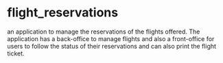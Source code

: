 # flight_reservations
an application to manage the reservations of the flights offered. The application has a back-office to manage flights and also a front-office for users to follow the status of their reservations and can also print the flight ticket.
